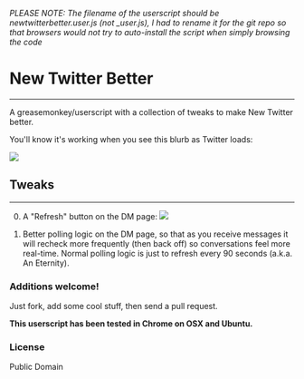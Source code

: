 *PLEASE NOTE: The filename of the userscript should be newtwitterbetter.user.js (not _user.js), I had to rename it for the git repo so that browsers would not try to auto-install the script when simply browsing the code*

# New Twitter Better
---

A greasemonkey/userscript with a collection of tweaks to make New Twitter better.

You'll know it's working when you see this blurb as Twitter loads:

![](http://dl.dropbox.com/u/4007555/Screenshots/newtwitterbetter.png)

## Tweaks
---

0. A "Refresh" button on the DM page: 
![](http://dl.dropbox.com/u/4007555/Screenshots/newtwitterbetter_dmrefresh.png)

1. Better polling logic on the DM page, so that as you receive messages it will recheck more frequently (then back off) so conversations feel more real-time. Normal polling logic is just to refresh every 90 seconds (a.k.a. An Eternity).

### Additions welcome!

Just fork, add some cool stuff, then send a pull request.

**This userscript has been tested in Chrome on OSX and Ubuntu.**

### License

Public Domain